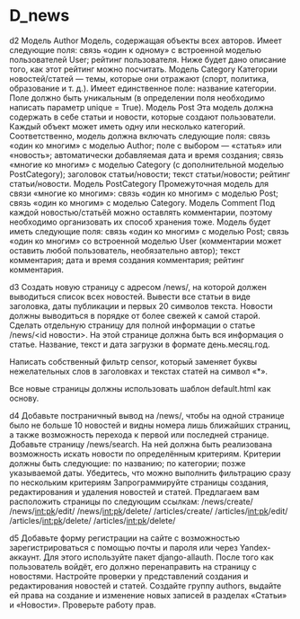 # D_news
d2
Модель Author
Модель, содержащая объекты всех авторов.
Имеет следующие поля:
cвязь «один к одному» с встроенной моделью пользователей User;
рейтинг пользователя. Ниже будет дано описание того, как этот рейтинг можно посчитать.
Модель Category
Категории новостей/статей — темы, которые они отражают (спорт, политика, образование и т. д.). Имеет единственное поле: название категории. Поле должно быть уникальным (в определении поля необходимо написать параметр unique = True).
Модель Post
Эта модель должна содержать в себе статьи и новости, которые создают пользователи. Каждый объект может иметь одну или несколько категорий.
Соответственно, модель должна включать следующие поля:
связь «один ко многим» с моделью Author;
поле с выбором — «статья» или «новость»;
автоматически добавляемая дата и время создания;
связь «многие ко многим» с моделью Category (с дополнительной моделью PostCategory);
заголовок статьи/новости;
текст статьи/новости;
рейтинг статьи/новости.
Модель PostCategory
Промежуточная модель для связи «многие ко многим»:
связь «один ко многим» с моделью Post;
связь «один ко многим» с моделью Category.
Модель Comment
Под каждой новостью/статьёй можно оставлять комментарии, поэтому необходимо организовать их способ хранения тоже.
Модель будет иметь следующие поля:
связь «один ко многим» с моделью Post;
связь «один ко многим» со встроенной моделью User (комментарии может оставить любой пользователь, необязательно автор);
текст комментария;
дата и время создания комментария;
рейтинг комментария.

d3
Создать новую страницу с адресом /news/, на которой должен выводиться список всех новостей.
Вывести все статьи в виде заголовка, даты публикации и первых 20 символов текста.
Новости должны выводиться в порядке от более свежей к самой старой.
Сделать отдельную страницу для полной информации о статье /news/<id новости>.
На этой странице должна быть вся информация о статье. Название, текст и дата загрузки в формате день.месяц.год.

Написать собственный фильтр censor, который заменяет буквы нежелательных слов в заголовках и текстах статей на символ «*».

Все новые страницы должны использовать шаблон default.html как основу.

d4 
Добавьте постраничный вывод на /news/, чтобы на одной странице было не больше 10 новостей и видны номера лишь ближайших страниц, а также возможность перехода к первой или последней странице.
Добавьте страницу /news/search. На ней должна быть реализована возможность искать новости по определённым критериям. Критерии должны быть следующие:
по названию;
по категории;
позже указываемой даты.
Убедитесь, что можно выполнить фильтрацию сразу по нескольким критериям
Запрограммируйте страницы создания, редактирования и удаления новостей и статей. Предлагаем вам расположить страницы по следующим ссылкам:
/news/create/
/news/<int:pk>/edit/
/news/<int:pk>/delete/
/articles/create/
/articles/<int:pk>/edit/
/articles/<int:pk>/delete/
/articles/<int:pk>/delete/

d5 Добавьте форму регистрации на сайте с возможностью зарегистрироваться с помощью почты и пароля или через Yandex-аккаунт. Для этого используйте пакет django-allauth. После того как пользователь войдёт, его должно перенаправить на страницу с новостями.
Настройте проверки у представлений создания и редактирования новостей и статей. Создайте группу authors, выдайте ей права на создание и изменение новых записей в разделах «Статьи» и «Новости».
Проверьте работу прав.
